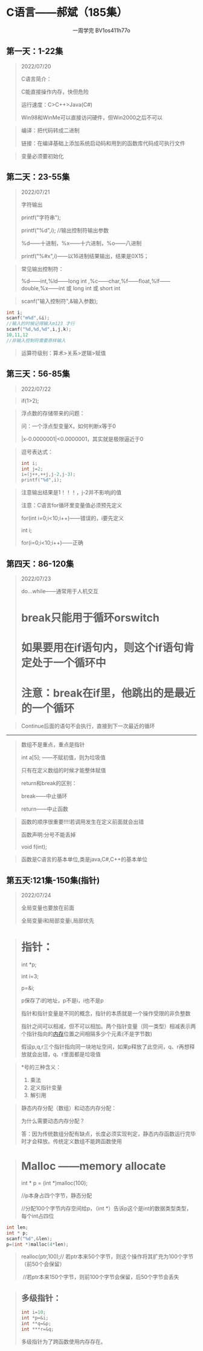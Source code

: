 # C语言——郝斌（185集）

<center>一周学完 BV1os411h77o</center>

## 第一天：1-22集 

> 2022/07/20
>
> C语言简介：
>
> C能直接操作内存，快但危险
>
> 运行速度：C>C++>Java(C#)
>
> Win98和WinMe可以直接访问硬件，但Win2000之后不可以

> 编译：把代码转成二进制
>
> 链接：在编译基础上添加系统启动码和用到的函数库代码成可执行文件

> 变量必须要初始化



## 第二天：23-55集

> 2022/07/21
>
> 字符输出
>
> printf("字符串");
>
> printf("%d",i); //输出控制符输出参数
>
> %d——十进制，%x——十六进制，%o——八进制
>
> printf("%#x",i)——以16进制结果输出，结果是0X15；

> 常见输出控制符：
>
> %d——int,%ld——long int ,%c——char,%f——float,%lf——double,%x——int 或 long int 或 short int

> scanf("输入控制符",&输入参数);



```C
int i;
scanf("m%d",&i);
//输入的时候记得输入m123 才行
scanf("%d,%d,%d",i,j,k);
10,11,12
//非输入控制符需要原样输入
```

> 运算符级别：算术>关系>逻辑>赋值



## 第三天：56-85集

> 2022/07/22

> if(1>2);

> 浮点数的存储带来的问题：
>
> 问：一个浮点型变量X，如何判断x等于0
>
> |x-0.0000001|<0.0000001，其实就是极限逼近于0

> 逗号表达式：
>
> ```C
> int i;
> int j=2;
> i=(j++,++j,j-2,j-3);
> printf("%d",i);
> ```

> 注意输出结果是1！！！，j-2并不影响j的值
>
> 注意：C语言for循环里变量值必须预先定义
>
> for(int i=0;i<10;i++)——错误的，i要先定义
>
> int i;
>
> for(i=0;i<10;i++)——正确



## 第四天：86-120集

> 2022/07/23
>
> do...while——通常用于人机交互
>
> # break只能用于循环orswitch
>
> # 如果要用在if语句内，则这个if语句肯定处于一个循环中
>
> # 注意：break在if里，他跳出的是最近的一个循环

> Continue后面的语句不会执行，直接到下一次最近的循环

---

> 数组不是重点，重点是指针
>
> int a[5]; ——不赋初值，则为垃圾值
>
> 只有在定义数组的时候才能整体赋值
>
> return和break的区别：
>
> break——中止循环
>
> return——中止函数

> 函数的顺序很重要!!!!若调用发生在定义前面就会出错
>
> 函数声明:分号不能丢掉
>
> void f(int);

> 函数是C语言的基本单位,类是java,C#,C++的基本单位





## 第五天:121集-150集(指针)

> 2022/07/24
>
> 全局变量也要放在前面
>
> 全局变量i和局部变量i,局部优先

> # 指针：
>
> int *p;
>
> int i=3;
>
> p=&i;
>
> p保存了i的地址，p不是i，i也不是p
>
> 指针和指针变量是不同的概念，指针的本质就是一个操作受限的非负整数
>
> 指针之间可以相减，但不可以相加。两个指针变量（同一类型）相减表示两个指针指向的[内存](https://so.csdn.net/so/search?q=内存&spm=1001.2101.3001.7020)位置之间相隔多少个元素(不是字节数)
>
> 假设p,q,r三个指针指向同一块地址空间，如果p释放了此空间，q、r再想释放就会出错，q、r里面都是垃圾值



> *号的三种含义：
>
> 1. 乘法
> 2. 定义指针变量
> 3. 解引用



> 静态内存分配（数组）和动态内存分配：
>
> 为什么需要动态内存分配？
>
> 答：因为传统数组分配有缺点，长度必须实现判定，静态内存函数运行完毕时才会释放。传统定义数组不能跨函数使用

> # Malloc ——memory allocate
>
> int * p = (int *)malloc(100);
>
> //p本身占四个字节，静态分配
>
> //分配100个字节内存空间给p，（int *）告诉p这个是int的数据类型类型，每个int占四位



```C
int len;
int * p;
scanf("%d",&len);
p=(int *)malloc(4*len);
```



> realloc(ptr,100);// 若ptr本来50个字节，则这个操作将其扩充为100个字节（前50个会保留） 
>
> ​							//若ptr本来150个字节，则前100个字节会保留，后50个字节会丢失



> ## 多级指针：
>
> ```C
> int i=10;
> int *p=&i;
> int **q=&p;
> int ***r=&q;
> ```
>
> 多级指针为了跨函数使用内存存在。
>
> 

